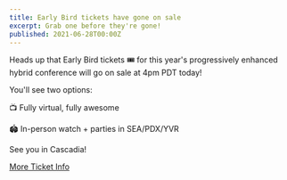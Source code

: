 ```yaml
---
title: Early Bird tickets have gone on sale
excerpt: Grab one before they're gone!
published: 2021-06-28T00:00Z
---
```

Heads up that Early Bird tickets 🎟 for this year's progressively enhanced hybrid conference will go on sale at 4pm PDT today!

You'll see two options:

📺 Fully virtual, fully awesome

🏟 In-person watch + parties in SEA/PDX/YVR

See you in Cascadia!

<div class="cta"><a href="/tickets">More Ticket Info</a></div>